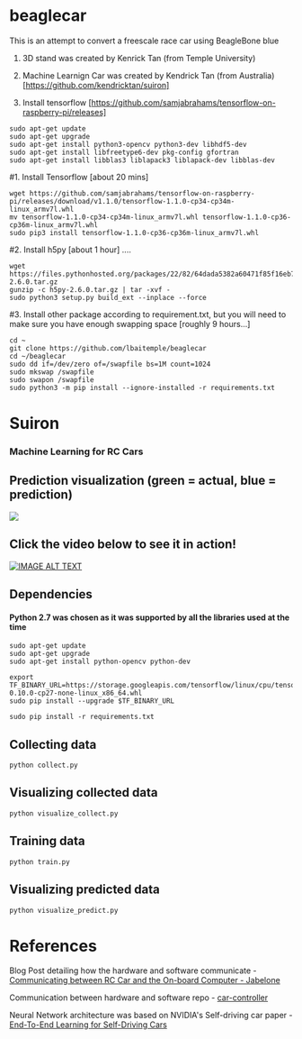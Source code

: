 # beaglecar
This is an attempt to convert a freescale race car using BeagleBone blue

1. 3D stand was created by Kenrick Tan (from Temple University)


2. Machine Learnign Car was created by Kendrick Tan (from Australia) [https://github.com/kendricktan/suiron]

2. Install tensorflow [https://github.com/samjabrahams/tensorflow-on-raspberry-pi/releases]

```
sudo apt-get update
sudo apt-get upgrade
sudo apt-get install python3-opencv python3-dev libhdf5-dev
sudo apt-get install libfreetype6-dev pkg-config gfortran
sudo apt-get install libblas3 liblapack3 liblapack-dev libblas-dev
```
#1. Install Tensorflow [about 20 mins]
```
wget https://github.com/samjabrahams/tensorflow-on-raspberry-pi/releases/download/v1.1.0/tensorflow-1.1.0-cp34-cp34m-linux_armv7l.whl
mv tensorflow-1.1.0-cp34-cp34m-linux_armv7l.whl tensorflow-1.1.0-cp36-cp36m-linux_armv7l.whl
sudo pip3 install tensorflow-1.1.0-cp36-cp36m-linux_armv7l.whl 
```

#2. Install h5py [about 1 hour] ....
```
wget https://files.pythonhosted.org/packages/22/82/64dada5382a60471f85f16eb7d01cc1a9620aea855cd665609adf6fdbb0d/h5py-2.6.0.tar.gz
gunzip -c h5py-2.6.0.tar.gz | tar -xvf -
sudo python3 setup.py build_ext --inplace --force
```

#3. Install other package according to requirement.txt, but you will need to make sure you have enough swapping space [roughly 9 hours...]
```
cd ~
git clone https://github.com/lbaitemple/beaglecar
cd ~/beaglecar
sudo dd if=/dev/zero of=/swapfile bs=1M count=1024 
sudo mkswap /swapfile 
sudo swapon /swapfile
sudo python3 -m pip install --ignore-installed -r requirements.txt
```


# Suiron
### Machine Learning for RC Cars 

## Prediction visualization (green = actual, blue = prediction)
![](https://thumbs.gfycat.com/DarlingForkedAcaciarat-size_restricted.gif)

## Click the video below to see it in action!
[![IMAGE ALT TEXT](http://img.youtube.com/vi/tFwCyHdAWf0/0.jpg)](https://youtu.be/tFwCyHdAWf0 "Machine Learning Car")

## Dependencies
#### __Python 2.7__ was chosen as it was supported by all the libraries used at the time
```
sudo apt-get update
sudo apt-get upgrade
sudo apt-get install python-opencv python-dev

export TF_BINARY_URL=https://storage.googleapis.com/tensorflow/linux/cpu/tensorflow-0.10.0-cp27-none-linux_x86_64.whl
sudo pip install --upgrade $TF_BINARY_URL

sudo pip install -r requirements.txt
```

## Collecting data
```
python collect.py
```

## Visualizing collected data
```
python visualize_collect.py
```

## Training data
```
python train.py
```

## Visualizing predicted data
```
python visualize_predict.py
```

# References

Blog Post detailing how the hardware and software communicate - [Communicating between RC Car and the On-board Computer - Jabelone](http://jabelone.com.au/blog/make-autonomous-car-code-included/)


Communication between hardware and software repo - [car-controller](https://github.com/jabelone/car-controller)

Neural Network architecture was based on NVIDIA's Self-driving car paper - [End-To-End Learning for Self-Driving Cars](https://arxiv.org/pdf/1604.07316v1.pdf)
